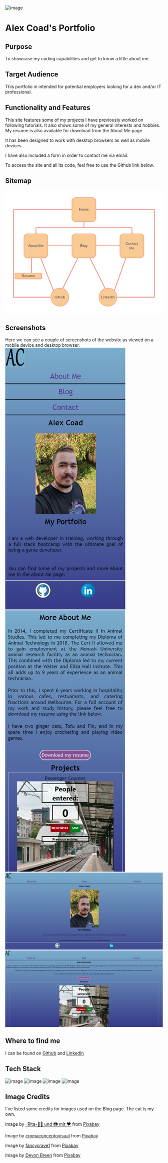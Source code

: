 ![image](src/images/icon-new.png)
# Alex Coad's Portfolio

## __Purpose__
To showcase my coding capabilities and get to know a little about me.

## __Target Audience__
This portfolio in intended for potential employers looking for a dev and/or IT professional.

## __Functionality and Features__
This site features some of my projects I have previously worked on following tutorials. It also shows some of my general interests and hobbies. My resume is also available for download from the About Me page.

It has been designed to work with desktop browsers as well as mobile devices.

I have also included a form in order to contact me via email.

To access the site and all its code, feel free to use the Github link below.

## __Sitemap__
![image](images/sitemap.png)

## __Screenshots__
Here we can see a couple of screenshots of the website as viewed on a mobile device and desktop browser.
![image](images/mobile-home.png)  ![image](images/mobile-about.png)
![image](images/desktop-home.png)
![image](/images/desktop-about.png)

## __Where to find me__
I can be found on [Github](https://github.com/forkets/Portfolio) and [LinkedIn](https://www.linkedin.com/in/alex-coad-60a3b5251/)

## __Tech Stack__
![image](https://img.shields.io/badge/HTML5-red) ![image](https://img.shields.io/badge/CSS-blue)
![image](https://img.shields.io/badge/Git-black) ![image](https://img.shields.io/badge/Netlify-97F9F9)

## Image Credits
I've listed some credits for images used on the Blog page. The cat is my own.

Image by <a href="https://pixabay.com/users/ritae-19628/?utm_source=link-attribution&utm_medium=referral&utm_campaign=image&utm_content=746005">-Rita-👩‍🍳 und 📷 mit ❤</a> from <a href="https://pixabay.com//?utm_source=link-attribution&utm_medium=referral&utm_campaign=image&utm_content=746005">Pixabay</a>

Image by <a href="https://pixabay.com/users/cromaconceptovisual-4595909/?utm_source=link-attribution&utm_medium=referral&utm_campaign=image&utm_content=6022003">cromaconceptovisual</a> from <a href="https://pixabay.com//?utm_source=link-attribution&utm_medium=referral&utm_campaign=image&utm_content=6022003">Pixabay</a>

Image by <a href="https://pixabay.com/users/fancycrave1-1115284/?utm_source=link-attribution&utm_medium=referral&utm_campaign=image&utm_content=820275">fancycrave1</a> from <a href="https://pixabay.com//?utm_source=link-attribution&utm_medium=referral&utm_campaign=image&utm_content=820275">Pixabay</a>

Image by <a href="https://pixabay.com/users/dbreen-1643989/?utm_source=link-attribution&utm_medium=referral&utm_campaign=image&utm_content=1085072">Devon Breen</a> from <a href="https://pixabay.com//?utm_source=link-attribution&utm_medium=referral&utm_campaign=image&utm_content=1085072">Pixabay</a>